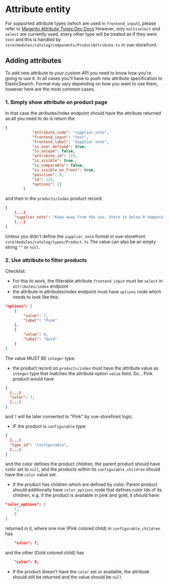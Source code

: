 # Attribute entity

For supported attribute types (which are used in `frontend_input`),
please refer to [Magento Attribute Types Dev Docs](https://devdocs.magento.com/guides/m1x/api/soap/catalog/catalogProductAttribute/product_attribute.types.html)
However, only `multiselect` and `select` are currently used, every other type will be treated as if they were `text` and this is handled by `core/modules/catalog/components/ProductAttribute.ts` in vue-storefront.

## Adding attributes

To add new attribute to your custom API you need to know how you're going to use it.
In all cases you'll have to push new attribute specification to ElasticSearch.
Format may vary depending on how you want to use them, however here are the most common cases.

### 1. Simply show attribute on product page
In that case the atributes/index endpoint should have the attribute returned as:all you need to do is return the 
```json
{
            "attribute_code": "supplier_note",
            "frontend_input": "text",
            "frontend_label": "Supplier note",
            "is_user_defined": true,
            "is_unique": false,
            "attribute_id": 123,
            "is_visible": true,
            "is_comparable": false,
            "is_visible_on_front": true,
            "position": 0,
            "id": 123,
            "options": []
        }
```
and then in the `products/index` product record:
```json
{
    (...)
    "supplier_note": "Keep away from the sun. Store in below 0 temperatures",
    (...)
}
```
Unless you didn't define the `supplier_note` format in vue-storefront `core/modules/catalog/types/Product.ts` The value 
can also be an empty string `""` or `null`. 

### 2. Use attribute to filter products
Checklist:

- For this to work, the filterable attribute `frontend_input` must be `select` in `attributes/index` endpoint
- the attribute in attributes/index endpoint must have `options` node which needs to look like this:
```json
"options": [
    {
        "value": 7,
        "label": "Pink"
    },
    {
        "value": 8,
        "label": "Gold"
    }
]
```
The value MUST BE `integer` type.

- the product record on `products/index` must have the attribute value as `integer` type that matches the attribute 
option `value` field. So... Pink product would have   
```json
{
  (...)
  "color": 7,
  (...)
}
```
and `7` will be later converted to "Pink" by vue-storefront logic.

- IF the product is `configurable` type:
```json
{
  (...)
  "type_id": "configurable",
  (...)
}
```
and the color defines the product children, the parent product should have color set to `null`, and the products 
within its `configurable_children` should have the `color` value set.

- If the product has children which are defined by color. Parent product should additionally have `color_options` 
node that defines color Ids of its children, e.g. if the product is available in pink and gold, it should have:
```json
"color_options": [
    7,
    8
]
```
returned in it, where one row (Pink colored child) in `configurable_children` has  
```json
    "color": 7,
```
and the other (Gold colored child) has
```json
    "color": 8,
```
- if the product doesn't have the `color` set or available, the attribute should still be returned and the value 
 should be `null`